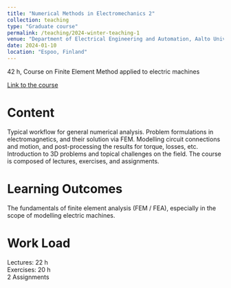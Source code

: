 ```yaml
---
title: "Numerical Methods in Electromechanics 2"
collection: teaching
type: "Graduate course"
permalink: /teaching/2024-winter-teaching-1
venue: "Department of Electrical Engineering and Automation, Aalto University, Espoo, France"
date: 2024-01-10
location: "Espoo, Finland"
---
```


42 h, Course on Finite Element Method applied to electric machines

[Link to the course](https://mycourses.aalto.fi/course/view.php?id=39474)


Content
======
Typical workflow for general numerical analysis. Problem formulations in electromagnetics, and their solution via FEM. Modelling circuit connections and motion, and post-processing the results for torque, losses, etc. Introduction to 3D problems and topical challenges on the field. The course is composed of lectures, exercises, and assignments.

Learning Outcomes
======
The fundamentals of finite element analysis (FEM / FEA), especially in the scope of modelling electric machines.


Work Load
======
Lectures: 22 h \
Exercises: 20 h \
2 Assignments
